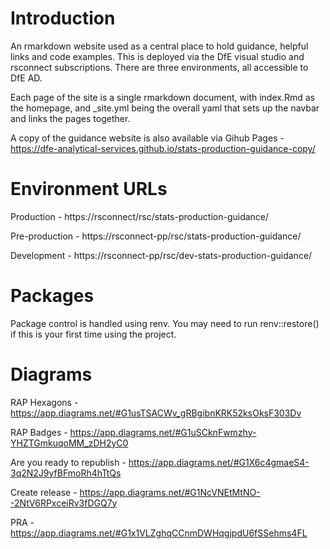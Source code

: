 # Introduction
An rmarkdown website used as a central place to hold guidance, helpful links and code examples. This is deployed via the DfE visual studio and rsconnect subscriptions. There are three environments, all accessible to DfE AD.

Each page of the site is a single rmarkdown document, with index.Rmd as the homepage, and _site.yml being the overall yaml that sets up the navbar and links the pages together.

A copy of the guidance website is also available via Gihub Pages - https://dfe-analytical-services.github.io/stats-production-guidance-copy/

# Environment URLs

Production - https://rsconnect/rsc/stats-production-guidance/

Pre-production - https://rsconnect-pp/rsc/stats-production-guidance/

Development - https://rsconnect-pp/rsc/dev-stats-production-guidance/

# Packages
Package control is handled using renv. You may need to run renv::restore() if this is your first time using the project.

# Diagrams

RAP Hexagons - https://app.diagrams.net/#G1usTSACWv_gRBgibnKRK52ksOksF303Dv

RAP Badges - https://app.diagrams.net/#G1uSCknFwmzhy-YHZTGmkuqoMM_zDH2yC0

Are you ready to republish - https://app.diagrams.net/#G1X6c4gmaeS4-3q2N2J9yfBFmoRh4hTtQs

Create release - https://app.diagrams.net/#G1NcVNEtMtNO--2NtV6RPxceiRv3fDGQ7y

PRA - https://app.diagrams.net/#G1x1VLZghqCCnmDWHqgjpdU6fSSehms4FL
